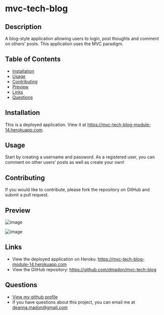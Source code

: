 
  
  # mvc-tech-blog 

  ## Description
  A blog-style application allowing users to login, post thoughts and comment on others' posts. This application uses the MVC paradigm.

  ## Table of Contents

  * [Installation](#installation)
  * [Usage](#usage)
  * [Contributing](#contributing)
  * [Preview](#preview)
  * [Links](#links)
  * [Questions](#questions)


  ## Installation
  This is a deployed application. View it at https://mvc-tech-blog-module-14.herokuapp.com.

  ## Usage
  Start by creating a username and password. As a registered user, you can comment on other users' posts as well as create your own!

  ## Contributing
  If you would like to contribute, please fork the repository on GitHub and submit a pull request.

  ## Preview
  
  ![image](https://user-images.githubusercontent.com/99852346/187124285-a4623019-56d2-4087-804a-3c86d608f69a.png)

  ![image](https://user-images.githubusercontent.com/99852346/187124350-eb1a7027-4abe-4305-8e96-ead4bf980cee.png)


  ## Links

  * View the deployed application on Heroku: https://mvc-tech-blog-module-14.herokuapp.com
  * View the GitHub repository: https://github.com/dmadon/mvc-tech-blog  

  ## Questions

  * [View my github profile](https://github.com/dmadon)
  * If you have questions about this project, you can email me at deanna.madon@gmail.com
